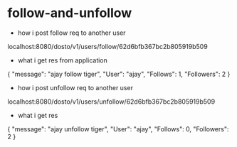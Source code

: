 # follow-and-unfollow


- how i post follow req to another user

localhost:8080/dosto/v1/users/follow/62d6bfb367bc2b805919b509

- what i get res from application

{
    "message": "ajay follow tiger",
    "User": "ajay",
    "Follows": 1,
    "Followers": 2
}

- how i post unfollow req to another user

localhost:8080/dosto/v1/users/unfollow/62d6bfb367bc2b805919b509

- what i get res

{
    "message": "ajay unfollow tiger",
    "User": "ajay",
    "Follows": 0,
    "Followers": 2
}
